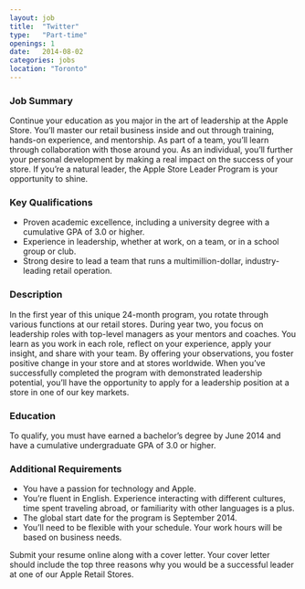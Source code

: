 ```yaml
---
layout: job
title:  "Twitter"
type:   "Part-time"
openings: 1
date:   2014-08-02
categories: jobs
location: "Toronto"
---
```


### Job Summary
Continue your education as you major in the art of leadership at the Apple Store. You’ll master our retail business inside and out through training, hands-on experience, and mentorship. As part of a team, you’ll learn through collaboration with those around you. As an individual, you’ll further your personal development by making a real impact on the success of your store. If you’re a natural leader, the Apple Store Leader Program is your opportunity to shine.


### Key Qualifications
- Proven academic excellence, including a university degree with a cumulative GPA of 3.0 or higher.
- Experience in leadership, whether at work, on a team, or in a school group or club.
- Strong desire to lead a team that runs a multimillion-dollar, industry-leading retail operation.


### Description
In the first year of this unique 24-month program, you rotate through various functions at our retail stores. During year two, you focus on leadership roles with top-level managers as your mentors and coaches. You learn as you work in each role, reflect on your experience, apply your insight, and share with your team. By offering your observations, you foster positive change in your store and at stores worldwide. When you’ve successfully completed the program with demonstrated leadership potential, you’ll have the opportunity to apply for a leadership position at a store in one of our key markets.


### Education
To qualify, you must have earned a bachelor’s degree by June 2014 and have a cumulative undergraduate GPA of 3.0 or higher.


### Additional Requirements
- You have a passion for technology and Apple.
- You’re fluent in English. Experience interacting with different cultures, time spent traveling abroad, or familiarity with other languages is a plus.
- The global start date for the program is September 2014.
- You’ll need to be flexible with your schedule. Your work hours will be based on business needs.

Submit your resume online along with a cover letter. Your cover letter should include the top three reasons why you would be a successful leader at one of our Apple Retail Stores.
